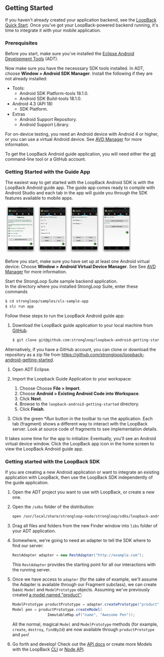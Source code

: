 ## Getting Started

If you haven't already created your application backend, see the
[LoopBack Quick Start](http://docs.strongloop.com/loopback#quick-start).
Once you've got your LoopBack-powered backend running, it's time to integrate
it with your mobile application.

### Prerequisites

Before you start, make sure you've installed the [Eclipse Android Development Tools](http://developer.android.com/sdk/index.html) (ADT).

Now make sure you have the necesssary SDK tools installed.  In ADT, choose **Window > Android SDK Manager**.
Install the following if they are not already installed:

 * Tools:
   * Android SDK Platform-tools 18.1.0.
   * Android SDK Build-tools 18.1.0. 
 * Android 4.3 (API 18) 
   * SDK Platform.
 * Extras 
   * Android Support Repository.
   * Android Support Library.

For on-device testing, you need an Android device with Android 4 or higher, or you can use a virtual Android device.
See [AVD Manager](http://developer.android.com/tools/help/avd-manager.html) for more information.

To get the  LoopBack Android guide application, you will need either the [git](http://git-scm.com/) command-line tool
or a GitHub account.

### Getting Started with the Guide App

The easiest way to get started with the LoopBack Android SDK
is with the LoopBack Android guide app. The guide app comes
ready to compile with Android Studio and each tab in the app
will guide you through the SDK features available to mobile apps.

<img src="img/getting-started-app-01.png" alt="tab Home" width="20%" />
<img src="img/getting-started-app-02.png" alt="tab 1" width="20%" />
<img src="img/getting-started-app-03.png" alt="tab 2" width="20%" />
<img src="img/getting-started-app-04.png" alt="tab 3" width="20%" />

Before you start, make sure you have set up at least one Android virtual device:
Choose **Window > Android Virtual Device Manager**.  See See [AVD Manager](http://developer.android.com/tools/help/avd-manager.html) for more information.

Start the StrongLoop Suite sample backend application.  
In the directory where you installed StrongLoop Suite, enter these commands
```sh
$ cd strongloop/samples/sls-sample-app
$ slc run app
```
 
Follow these steps to run the LoopBack Android guide app:
 
 1. Download the LoopBack guide application to your local machine from
 [GitHub](https://github.com/strongloop/loopback-android-getting-started).

    ```sh
    $ git clone git@github.com:strongloop/loopback-android-getting-started.git
    ```
  Alternatively, if you have a GitHub account, you can clone or download the repository as a zip file from 
  https://github.com/strongloop/loopback-android-getting-started.

 1. Open ADT Eclipse.

 1. Import the Loopback Guide Application to your workspace: 
     1. Choose Choose **File > Import**.
     1. Choose **Android > Existing Android Code into Workspace**.
     1. Click **Next**.
     1. Browse to the `loopback-android-getting-started` directory.
     1. Click **Finish**.

 1. Click the green **Run* button in the toolbar to run the application. Each tab (fragment) shows a different way
    to interact with the LoopBack server.
    Look at source code of fragments to see implementation details.

It takes some time for the app to initialize: Eventually, you'll see an Android virtual device window.
Click the LoopBack app icon in the home screen to view the LoopBack Android guide app.


### Getting started with the LoopBack SDK

If you are creating a new Android application or want to integrate an existing
application with LoopBack, then use the LoopBack SDK 
independently of the guide application.

 1. Open the ADT project you want to use with LoopBack, or
    create a new one.

 1. Open the `/sdks` folder of the distribution:

    ```sh
    open /usr/local/share/strongloop-node/strongloop/sdks/loopback-android-sdk
    ```

 1. Drag all files and folders from the new Finder window into `libs` folder
    of your ADT application.

 1. Somewhere, we're going to need an adapter to tell the SDK where to find our
 server:

    ```java
    RestAdapter adapter = new RestAdapter("http://example.com");
    ```

    This `RestAdapter` provides the starting point for all our interactions
    with the running server.

 1. Once we have access to `adapter` (for the sake of example, we'll assume the
 Adapter is available through our Fragment subclass), we can create
 basic `Model` and `ModelPrototype` objects. Assuming we've previously
 created [a model named "product"](http://docs.strongloop.com/loopback#model):

    ```java
    ModelPrototype productPrototype = adapter.createPrototype("product");
    Model pen = productPrototype.createModel(
                    ImmutableMap.of("name", "Awesome Pen"));
    ```

    All the normal, magical `Model` and `ModelPrototype` methods (for example,
    `create`, `destroy`, `findById`) are now available through
    `productPrototype` and `pen`!

 1. Go forth and develop! Check out the [API docs](http://docs.strongloop.com/loopback-android/api/index.html) or create more
 Models with the LoopBack [CLI](http://docs.strongloop.com/loopback#model) or
 [Node API](http://docs.strongloop.com/loopback#a-simple-example).


